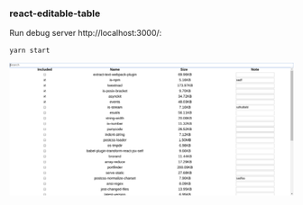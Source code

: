 ### react-editable-table

Run debug server http://localhost:3000/:
```bash
yarn start
```

![table](table.png)